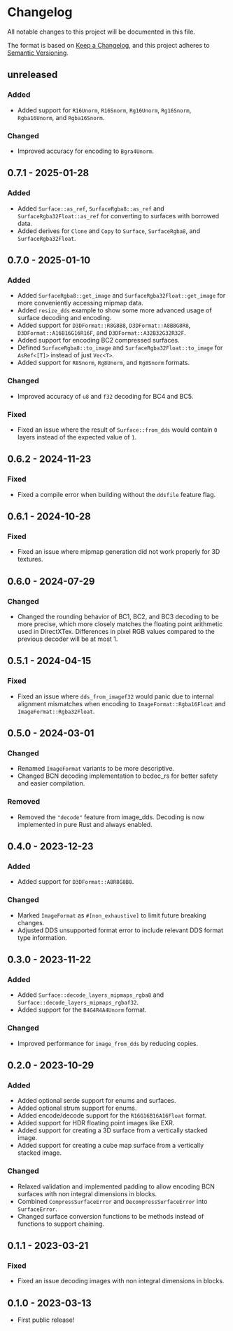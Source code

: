 # Changelog

All notable changes to this project will be documented in this file.

The format is based on [Keep a Changelog](https://keepachangelog.com/en/1.0.0/),
and this project adheres to [Semantic Versioning](https://semver.org/spec/v2.0.0.html).

## unreleased
### Added
* Added support for `R16Unorm`, `R16Snorm`, `Rg16Unorm`, `Rg16Snorm`, `Rgba16Unorm`, and `Rgba16Snorm`.

### Changed
* Improved accuracy for encoding to `Bgra4Unorm`.

## 0.7.1 - 2025-01-28
### Added
* Added `Surface::as_ref`, `SurfaceRgba8::as_ref` and `SurfaceRgba32Float::as_ref` for converting to surfaces with borrowed data.
* Added derives for `Clone` and `Copy` to `Surface`, `SurfaceRgba8`, and `SurfaceRgba32Float`.

## 0.7.0 - 2025-01-10
### Added
* Added `SurfaceRgba8::get_image` and `SurfaceRgba32Float::get_image` for more conveniently accessing mipmap data.
* Added `resize_dds` example to show some more advanced usage of surface decoding and encoding.
* Added support for `D3DFormat::R8G8B8`, `D3DFormat::A8B8G8R8`, `D3DFormat::A16B16G16R16F`, and `D3DFormat::A32B32G32R32F`.
* Added support for encoding BC2 compressed surfaces.
* Defined `SurfaceRgba8::to_image` and `SurfaceRgba32Float::to_image` for `AsRef<[T]>` instead of just `Vec<T>`.
* Added support for `R8Snorm`, `Rg8Unorm`, and `Rg8Snorm` formats.

### Changed
* Improved accuracy of `u8` and `f32` decoding for BC4 and BC5.

### Fixed
* Fixed an issue where the result of `Surface::from_dds` would contain `0` layers instead of the expected value of `1`.

## 0.6.2 - 2024-11-23
### Fixed
* Fixed a compile error when building without the `ddsfile` feature flag.

## 0.6.1 - 2024-10-28
### Fixed
* Fixed an issue where mipmap generation did not work properly for 3D textures.

## 0.6.0 - 2024-07-29
### Changed
* Changed the rounding behavior of BC1, BC2, and BC3 decoding to be more precise, which more closely matches the floating point arithmetic used in DirectXTex. Differences in pixel RGB values compared to the previous decoder will be at most 1.

## 0.5.1 - 2024-04-15
### Fixed
* Fixed an issue where `dds_from_imagef32` would panic due to internal alignment mismatches when encoding to `ImageFormat::Rgba16Float` and `ImageFormat::Rgba32Float`.

## 0.5.0 - 2024-03-01
### Changed
* Renamed `ImageFormat` variants to be more descriptive.
* Changed BCN decoding implementation to bcdec_rs for better safety and easier compilation.

### Removed
* Removed the `"decode"` feature from image_dds. Decoding is now implemented in pure Rust and always enabled.

## 0.4.0 - 2023-12-23
### Added
* Added support for `D3DFormat::A8R8G8B8`.

### Changed
* Marked `ImageFormat` as `#[non_exhaustive]` to limit future breaking changes.
* Adjusted DDS unsupported format error to include relevant DDS format type information.

## 0.3.0 - 2023-11-22
### Added
* Added `Surface::decode_layers_mipmaps_rgba8` and `Surface::decode_layers_mipmaps_rgbaf32`.
* Added support for the `B4G4R4A4Unorm` format.

### Changed
* Improved performance for `image_from_dds` by reducing copies.

## 0.2.0 - 2023-10-29
### Added
* Added optional serde support for enums and surfaces.
* Added optional strum support for enums.
* Added encode/decode support for the `R16G16B16A16Float` format.
* Added support for HDR floating point images like EXR.
* Added support for creating a 3D surface from a vertically stacked image.
* Added support for creating a cube map surface from a vertically stacked image.

### Changed
* Relaxed validation and implemented padding to allow encoding BCN surfaces with non integral dimensions in blocks.
* Combined `CompressSurfaceError` and `DecompressSurfaceError` into `SurfaceError`.
* Changed surface conversion functions to be methods instead of functions to support chaining.

## 0.1.1 - 2023-03-21
### Fixed
* Fixed an issue decoding images with non integral dimensions in blocks.

## 0.1.0 - 2023-03-13
* First public release!